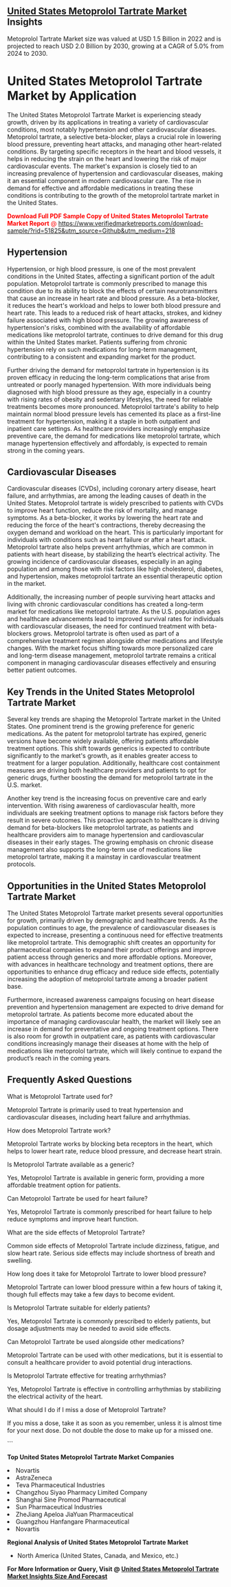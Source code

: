 <h2><a href="https://www.verifiedmarketreports.com/download-sample/?rid=51825&amp;utm_source=Github&amp;utm_medium=218" target="_blank">United States Metoprolol Tartrate Market</a> Insights</h2><p>Metoprolol Tartrate Market size was valued at USD 1.5 Billion in 2022 and is projected to reach USD 2.0 Billion by 2030, growing at a CAGR of 5.0% from 2024 to 2030.</p><p> <h1>United States Metoprolol Tartrate Market by Application</h1> <p>The United States Metoprolol Tartrate Market is experiencing steady growth, driven by its applications in treating a variety of cardiovascular conditions, most notably hypertension and other cardiovascular diseases. Metoprolol tartrate, a selective beta-blocker, plays a crucial role in lowering blood pressure, preventing heart attacks, and managing other heart-related conditions. By targeting specific receptors in the heart and blood vessels, it helps in reducing the strain on the heart and lowering the risk of major cardiovascular events. The market's expansion is closely tied to an increasing prevalence of hypertension and cardiovascular diseases, making it an essential component in modern cardiovascular care. The rise in demand for effective and affordable medications in treating these conditions is contributing to the growth of the metoprolol tartrate market in the United States. <p><span class=""><span style="color: #ff0000;"><strong>Download Full PDF Sample Copy of United States Metoprolol Tartrate Market Report</strong> @ </span><a href="https://www.verifiedmarketreports.com/download-sample/?rid=51825&amp;utm_source=Github&amp;utm_medium=218" target="_blank">https://www.verifiedmarketreports.com/download-sample/?rid=51825&amp;utm_source=Github&amp;utm_medium=218</a></span></p> </p> <h2>Hypertension</h2> <p>Hypertension, or high blood pressure, is one of the most prevalent conditions in the United States, affecting a significant portion of the adult population. Metoprolol tartrate is commonly prescribed to manage this condition due to its ability to block the effects of certain neurotransmitters that cause an increase in heart rate and blood pressure. As a beta-blocker, it reduces the heart's workload and helps to lower both blood pressure and heart rate. This leads to a reduced risk of heart attacks, strokes, and kidney failure associated with high blood pressure. The growing awareness of hypertension's risks, combined with the availability of affordable medications like metoprolol tartrate, continues to drive demand for this drug within the United States market. Patients suffering from chronic hypertension rely on such medications for long-term management, contributing to a consistent and expanding market for the product. <p>Further driving the demand for metoprolol tartrate in hypertension is its proven efficacy in reducing the long-term complications that arise from untreated or poorly managed hypertension. With more individuals being diagnosed with high blood pressure as they age, especially in a country with rising rates of obesity and sedentary lifestyles, the need for reliable treatments becomes more pronounced. Metoprolol tartrate's ability to help maintain normal blood pressure levels has cemented its place as a first-line treatment for hypertension, making it a staple in both outpatient and inpatient care settings. As healthcare providers increasingly emphasize preventive care, the demand for medications like metoprolol tartrate, which manage hypertension effectively and affordably, is expected to remain strong in the coming years.</p> <h2>Cardiovascular Diseases</h2> <p>Cardiovascular diseases (CVDs), including coronary artery disease, heart failure, and arrhythmias, are among the leading causes of death in the United States. Metoprolol tartrate is widely prescribed to patients with CVDs to improve heart function, reduce the risk of mortality, and manage symptoms. As a beta-blocker, it works by lowering the heart rate and reducing the force of the heart's contractions, thereby decreasing the oxygen demand and workload on the heart. This is particularly important for individuals with conditions such as heart failure or after a heart attack. Metoprolol tartrate also helps prevent arrhythmias, which are common in patients with heart disease, by stabilizing the heart’s electrical activity. The growing incidence of cardiovascular diseases, especially in an aging population and among those with risk factors like high cholesterol, diabetes, and hypertension, makes metoprolol tartrate an essential therapeutic option in the market. <p>Additionally, the increasing number of people surviving heart attacks and living with chronic cardiovascular conditions has created a long-term market for medications like metoprolol tartrate. As the U.S. population ages and healthcare advancements lead to improved survival rates for individuals with cardiovascular diseases, the need for continued treatment with beta-blockers grows. Metoprolol tartrate is often used as part of a comprehensive treatment regimen alongside other medications and lifestyle changes. With the market focus shifting towards more personalized care and long-term disease management, metoprolol tartrate remains a critical component in managing cardiovascular diseases effectively and ensuring better patient outcomes.</p> <h2>Key Trends in the United States Metoprolol Tartrate Market</h2> <p>Several key trends are shaping the Metoprolol Tartrate market in the United States. One prominent trend is the growing preference for generic medications. As the patent for metoprolol tartrate has expired, generic versions have become widely available, offering patients affordable treatment options. This shift towards generics is expected to contribute significantly to the market's growth, as it enables greater access to treatment for a larger population. Additionally, healthcare cost containment measures are driving both healthcare providers and patients to opt for generic drugs, further boosting the demand for metoprolol tartrate in the U.S. market.</p> <p>Another key trend is the increasing focus on preventive care and early intervention. With rising awareness of cardiovascular health, more individuals are seeking treatment options to manage risk factors before they result in severe outcomes. This proactive approach to healthcare is driving demand for beta-blockers like metoprolol tartrate, as patients and healthcare providers aim to manage hypertension and cardiovascular diseases in their early stages. The growing emphasis on chronic disease management also supports the long-term use of medications like metoprolol tartrate, making it a mainstay in cardiovascular treatment protocols.</p> <h2>Opportunities in the United States Metoprolol Tartrate Market</h2> <p>The United States Metoprolol Tartrate market presents several opportunities for growth, primarily driven by demographic and healthcare trends. As the population continues to age, the prevalence of cardiovascular diseases is expected to increase, presenting a continuous need for effective treatments like metoprolol tartrate. This demographic shift creates an opportunity for pharmaceutical companies to expand their product offerings and improve patient access through generics and more affordable options. Moreover, with advances in healthcare technology and treatment options, there are opportunities to enhance drug efficacy and reduce side effects, potentially increasing the adoption of metoprolol tartrate among a broader patient base.</p> <p>Furthermore, increased awareness campaigns focusing on heart disease prevention and hypertension management are expected to drive demand for metoprolol tartrate. As patients become more educated about the importance of managing cardiovascular health, the market will likely see an increase in demand for preventative and ongoing treatment options. There is also room for growth in outpatient care, as patients with cardiovascular conditions increasingly manage their diseases at home with the help of medications like metoprolol tartrate, which will likely continue to expand the product’s reach in the coming years.</p> <h2>Frequently Asked Questions</h2> <p>What is Metoprolol Tartrate used for?</p> <p>Metoprolol Tartrate is primarily used to treat hypertension and cardiovascular diseases, including heart failure and arrhythmias.</p> <p>How does Metoprolol Tartrate work?</p> <p>Metoprolol Tartrate works by blocking beta receptors in the heart, which helps to lower heart rate, reduce blood pressure, and decrease heart strain.</p> <p>Is Metoprolol Tartrate available as a generic?</p> <p>Yes, Metoprolol Tartrate is available in generic form, providing a more affordable treatment option for patients.</p> <p>Can Metoprolol Tartrate be used for heart failure?</p> <p>Yes, Metoprolol Tartrate is commonly prescribed for heart failure to help reduce symptoms and improve heart function.</p> <p>What are the side effects of Metoprolol Tartrate?</p> <p>Common side effects of Metoprolol Tartrate include dizziness, fatigue, and slow heart rate. Serious side effects may include shortness of breath and swelling.</p> <p>How long does it take for Metoprolol Tartrate to lower blood pressure?</p> <p>Metoprolol Tartrate can lower blood pressure within a few hours of taking it, though full effects may take a few days to become evident.</p> <p>Is Metoprolol Tartrate suitable for elderly patients?</p> <p>Yes, Metoprolol Tartrate is commonly prescribed to elderly patients, but dosage adjustments may be needed to avoid side effects.</p> <p>Can Metoprolol Tartrate be used alongside other medications?</p> <p>Metoprolol Tartrate can be used with other medications, but it is essential to consult a healthcare provider to avoid potential drug interactions.</p> <p>Is Metoprolol Tartrate effective for treating arrhythmias?</p> <p>Yes, Metoprolol Tartrate is effective in controlling arrhythmias by stabilizing the electrical activity of the heart.</p> <p>What should I do if I miss a dose of Metoprolol Tartrate?</p> <p>If you miss a dose, take it as soon as you remember, unless it is almost time for your next dose. Do not double the dose to make up for a missed one.</p> ```</p><p><strong>Top United States Metoprolol Tartrate Market Companies</strong></p><div data-test-id=""><p><li>Novartis</li><li> AstraZeneca</li><li> Teva Pharmaceutical Industries</li><li> Changzhou Siyao Pharmacy Limited Company</li><li> Shanghai Sine Promod Pharmaceutical</li><li> Sun Pharmaceutical Industries</li><li> ZheJiang Apeloa JiaYuan Pharmaceutical</li><li> Guangzhou Hanfangare Pharmaceutical</li><li> Novartis</li></p><div><strong>Regional Analysis of&nbsp;United States Metoprolol Tartrate Market</strong></div><ul><li dir="ltr"><p dir="ltr">North America&nbsp;(United States, Canada, and Mexico, etc.)</p></li></ul><p><strong>For More Information or Query, Visit @&nbsp;</strong><strong><a href="https://www.verifiedmarketreports.com/product/global-metoprolol-tartrate-market-2019-by-manufacturers-regions-type-and-application-forecast-to-2024/?utm_source=Github&amp;utm_medium=218" target="_blank">United States Metoprolol Tartrate Market Insights Size And Forecast</a></strong></p></div>
